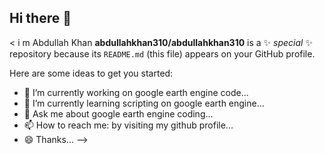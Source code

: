 ## Hi there 👋

< i m Abdullah Khan
**abdullahkhan310/abdullahkhan310** is a ✨ _special_ ✨ repository because its `README.md` (this file) appears on your GitHub profile.

Here are some ideas to get you started:

- 🔭 I’m currently working on google earth engine code...
- 🌱 I’m currently learning scripting on google earth engine...
- 💬 Ask me about google earth engine coding...
- 📫 How to reach me: by visiting my github profile...
- 😄 Thanks...
-->
